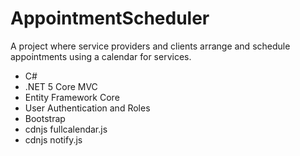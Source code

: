 # AppointmentScheduler
A project where service providers and clients arrange and schedule appointments using a calendar for services.
* C#
* .NET 5 Core MVC
* Entity Framework Core
* User Authentication and Roles
* Bootstrap
* cdnjs fullcalendar.js
* cdnjs notify.js
